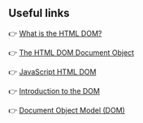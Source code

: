 ## Useful links

:point_right: [What is the HTML DOM?](https://www.w3schools.com/whatis/whatis_htmldom.asp)

:point_right: [The HTML DOM Document Object](https://www.w3schools.com/jsref/dom_obj_document.asp)

:point_right: [JavaScript HTML DOM](https://www.w3schools.com/js/js_htmldom.asp)

:point_right: [Introduction to the DOM](https://developer.mozilla.org/en-US/docs/Web/API/Document_Object_Model/Introduction)

:point_right: [Document Object Model (DOM)](https://developer.mozilla.org/en-US/docs/Web/API/Document_Object_Model)